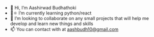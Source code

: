 - 👋 Hi, I’m Aashirwad Budhathoki
- 🐍⚛️ I’m currently learning python/react
- 💞️ I’m looking to collaborate on any small projects that will help me develop and learn new things and skills
- 📫 You can contact with at aashbudh10@gmail.com

